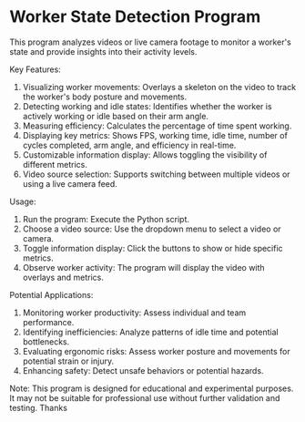 # Worker State Detection Program

This program analyzes videos or live camera footage to monitor a worker's state and provide insights into their activity levels.

Key Features:

1. Visualizing worker movements: Overlays a skeleton on the video to track the worker's body posture and movements.
2. Detecting working and idle states: Identifies whether the worker is actively working or idle based on their arm angle.
3. Measuring efficiency: Calculates the percentage of time spent working.
4. Displaying key metrics: Shows FPS, working time, idle time, number of cycles completed, arm angle, and efficiency in real-time.
5. Customizable information display: Allows toggling the visibility of different metrics.
6. Video source selection: Supports switching between multiple videos or using a live camera feed.

Usage:

1. Run the program: Execute the Python script.
2. Choose a video source: Use the dropdown menu to select a video or camera.
3. Toggle information display: Click the buttons to show or hide specific metrics.
4. Observe worker activity: The program will display the video with overlays and metrics.

Potential Applications:

1. Monitoring worker productivity: Assess individual and team performance.
2. Identifying inefficiencies: Analyze patterns of idle time and potential bottlenecks.
3. Evaluating ergonomic risks: Assess worker posture and movements for potential strain or injury.
4. Enhancing safety: Detect unsafe behaviors or potential hazards.

   
Note: This program is designed for educational and experimental purposes. It may not be suitable for professional use without further validation and testing. Thanks
